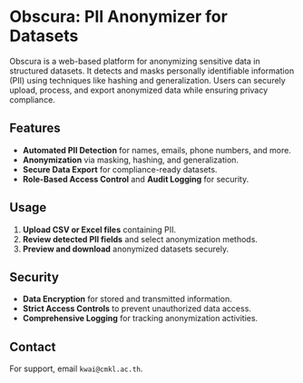 # Obscura: PII Anonymizer for Datasets
Obscura is a web-based platform for anonymizing sensitive data in structured datasets. It detects and masks personally identifiable information (PII) using techniques like hashing and generalization. Users can securely upload, process, and export anonymized data while ensuring privacy compliance.

## Features
- **Automated PII Detection** for names, emails, phone numbers, and more.
- **Anonymization** via masking, hashing, and generalization.
- **Secure Data Export** for compliance-ready datasets.
- **Role-Based Access Control** and **Audit Logging** for security.

## Usage
1. **Upload CSV or Excel files** containing PII.
2. **Review detected PII fields** and select anonymization methods.
3. **Preview and download** anonymized datasets securely.

## Security
- **Data Encryption** for stored and transmitted information.
- **Strict Access Controls** to prevent unauthorized data access.
- **Comprehensive Logging** for tracking anonymization activities.

## Contact
For support, email `kwai@cmkl.ac.th`.

